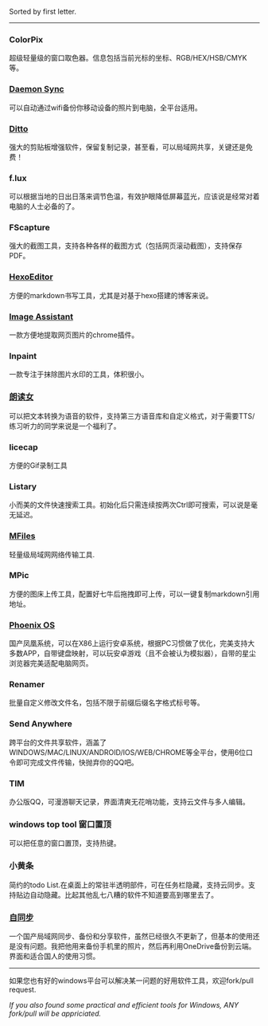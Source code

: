 Sorted by first letter.

---
### ColorPix
超级轻量级的窗口取色器。信息包括当前光标的坐标、RGB/HEX/HSB/CMYK等。

### [Daemon Sync](https://www.daemon-tools.cc/chn/products/daemonsync)

可以自动通过wifi备份你移动设备的照片到电脑，全平台适用。

### [Ditto](http://ditto-cp.sourceforge.net/)
强大的剪贴板增强软件，保留复制记录，甚至看，可以局域网共享，关键还是免费！
### f.lux
可以根据当地的日出日落来调节色温，有效护眼降低屏幕蓝光，应该说是经常对着电脑的人士必备的了。
### FScapture
强大的截图工具，支持各种各样的截图方式（包括网页滚动截图），支持保存PDF。
### [HexoEditor](https://github.com/zhuzhuyule/HexoEditor)
方便的markdown书写工具，尤其是对基于hexo搭建的博客来说。
### [Image Assistant](https://chrome.google.com/webstore/detail/dbjbempljhcmhlfpfacalomonjpalpko)
一款方便地提取网页图片的chrome插件。
### Inpaint
一款专注于抹除图片水印的工具，体积很小。
### [朗读女](http://www.443w.com/)
可以把文本转换为语音的软件，支持第三方语音库和自定义格式，对于需要TTS/练习听力的同学来说是一个福利了。
### licecap
方便的Gif录制工具
### Listary
小而美的文件快速搜索工具。初始化后只需连续按两次Ctrl即可搜索，可以说是毫无延迟。
### [MFiles](http://mfiles.maokebing.com/)
轻量级局域网网络传输工具.
### MPic
方便的图床上传工具，配置好七牛后拖拽即可上传，可以一键复制markdown引用地址。
### [Phoenix OS](http://www.phoenixos.com/phoenixos)
国产凤凰系统，可以在X86上运行安卓系统，根据PC习惯做了优化，完美支持大多数APP，自带键盘映射，可以玩安卓游戏（且不会被认为模拟器），自带的星尘浏览器完美适配电脑网页。
### Renamer
批量自定义修改文件名，包括不限于前缀后缀名字格式标号等。
### Send Anywhere
跨平台的文件共享软件，涵盖了WINDOWS/MAC/LINUX/ANDROID/IOS/WEB/CHROME等全平台，使用6位口令即可完成文件传输，快抛弃你的QQ吧。
### TIM
办公版QQ，可漫游聊天记录，界面清爽无花哨功能，支持云文件与多人编辑。
### windows top tool 窗口置顶 
可以把任意的窗口置顶，支持热键。
### 小黄条
简约的todo List.在桌面上的常驻半透明部件，可在任务栏隐藏，支持云同步。支持贴边自动隐藏。比起其他乱七八糟的软件不知道要高到哪里去了。

### [自同步](http://www.zisync.com/)

一个国产局域网同步、备份和分享软件，虽然已经很久不更新了，但基本的使用还是没有问题。我把他用来备份手机里的照片，然后再利用OneDrive备份到云端。界面和适合国人的使用习惯。



---

如果您也有好的windows平台可以解决某一问题的好用软件工具，欢迎fork/pull request.

*If you also found some practical and efficient tools for Windows, ANY fork/pull will be appriciated.*

